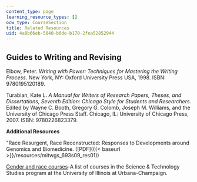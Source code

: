 ```yaml
---
content_type: page
learning_resource_types: []
ocw_type: CourseSection
title: Related Resources
uid: 4a8b66eb-5040-b6de-b170-2fea52852944
---
```


Guides to Writing and Revising
------------------------------

Elbow, Peter. _Writing with Power: Techniques for Mastering the Writing Process_. New York, NY: Oxford University Press USA, 1998. ISBN: 9780195120189.

Turabian, Kate L. _A Manual for Writers of Research Papers, Theses, and Dissertations, Seventh Edition: Chicago Style for Students and Researchers_. Edited by Wayne C. Booth, Gregory G. Colomb, Joseph M. Williams, and the University of Chicago Press Staff. Chicago, IL: University of Chicago Press, 2007. ISBN: 9780226823379.

**Additional Resources**

"Race Resurgent, Race Reconstructed: Responses to Developments around Genomics and Biomedicine. ([PDF]({{< baseurl >}}/resources/mitwgs_693s09_res01))

[Gender and race courses](https://gws.illinois.edu/academics/course-catalog)\-A list of courses in the Science & Technology Studies program at the University of Illinois at Urbana-Champaign.